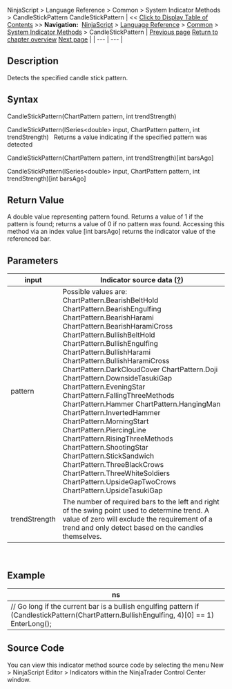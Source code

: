 ﻿
NinjaScript \> Language Reference \> Common \> System Indicator Methods \> CandleStickPattern
CandleStickPattern
| \<\< [Click to Display Table of Contents](candlestickpattern.md) \>\> **Navigation:**     [NinjaScript](ninjascript.md) \> [Language Reference](language_reference_wip.md) \> [Common](common.md) \> [System Indicator Methods](indicators.md) \> CandleStickPattern | [Previous page](camarilla_pivots.md) [Return to chapter overview](indicators.md) [Next page](chaikin_money_flow.md) |
| --- | --- |
## Description
Detects the specified candle stick pattern.

## Syntax
CandleStickPattern(ChartPattern pattern, int trendStrength)  

CandleStickPattern(ISeries\<double\> input, ChartPattern pattern, int trendStrength)
 
Returns a value indicating if the specified pattern was detected  

CandleStickPattern(ChartPattern pattern, int trendStrength)\[int barsAgo]  

CandleStickPattern(ISeries\<double\> input, ChartPattern pattern, int trendStrength)\[int barsAgo]

## Return Value
A double value representing pattern found. Returns a value of 1 if the pattern is found; returns a value of 0 if no pattern was found.
Accessing this method via an index value \[int barsAgo] returns the indicator value of the referenced bar.

## Parameters
| input | Indicator source data ([?](valid_input_data_for_indicator.md)) |
| --- | --- |
| pattern | Possible values are:   ChartPattern.BearishBeltHold ChartPattern.BearishEngulfing ChartPattern.BearishHarami ChartPattern.BearishHaramiCross ChartPattern.BullishBeltHold ChartPattern.BullishEngulfing ChartPattern.BullishHarami ChartPattern.BullishHaramiCross ChartPattern.DarkCloudCover ChartPattern.Doji ChartPattern.DownsideTasukiGap ChartPattern.EveningStar ChartPattern.FallingThreeMethods ChartPattern.Hammer ChartPattern.HangingMan ChartPattern.InvertedHammer ChartPattern.MorningStart ChartPattern.PiercingLine ChartPattern.RisingThreeMethods ChartPattern.ShootingStar ChartPattern.StickSandwich ChartPattern.ThreeBlackCrows ChartPattern.ThreeWhiteSoldiers ChartPattern.UpsideGapTwoCrows ChartPattern.UpsideTasukiGap |
| trendStrength | The number of required bars to the left and right of the swing point used to determine trend. A value of zero will exclude the requirement of a trend and only detect based on the candles themselves. |
 
## 
## Example
| ns |
| --- |
| // Go long if the current bar is a bullish engulfing pattern if (CandlestickPattern(ChartPattern.BullishEngulfing, 4)\[0] \=\= 1)    EnterLong(); |

## Source Code
You can view this indicator method source code by selecting the menu New \> NinjaScript Editor \> Indicators within the NinjaTrader Control Center window.

